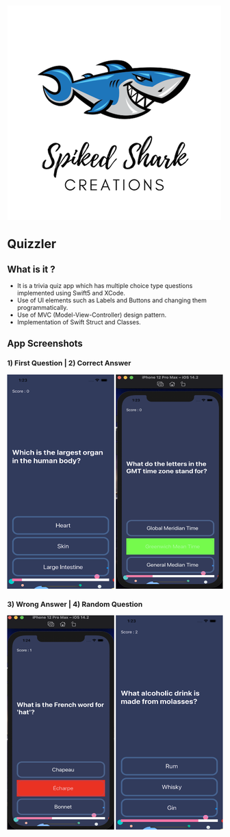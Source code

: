 
<img align = "center" src="Documentation/Logo.png" height="500">

#  Quizzler

## What is it ?

* It is a trivia quiz app which has multiple choice type questions implemented using Swift5 and XCode. 
* Use of UI elements such as Labels and Buttons and changing them programmatically. 
* Use of MVC (Model-View-Controller) design pattern. 
* Implementation of Swift Struct and Classes.


## App Screenshots

### 1) First Question |  2) Correct Answer

<img src="Documentation/1stQ.png" width="250" height="500"><img align = "right" src="Documentation/CorrectAnswer.png" width="250" height="500">

### 3) Wrong Answer | 4) Random Question
<img src="Documentation/WrongAnswer.png" width="250" height="500"><img align = "right" src="Documentation/RandomQ.png" width="250" height="500">
